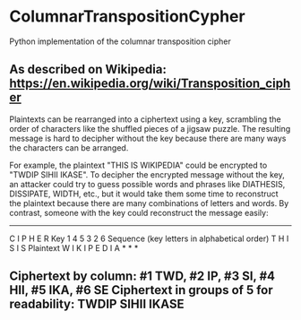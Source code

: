 # ColumnarTranspositionCypher
Python implementation of the columnar transposition cipher 

As described on Wikipedia:
https://en.wikipedia.org/wiki/Transposition_cipher
-----------------------------------

Plaintexts can be rearranged into a ciphertext using a key, scrambling the order of characters like the shuffled pieces of a jigsaw puzzle. The resulting message is hard to decipher without the key because there are many ways the characters can be arranged.

For example, the plaintext "THIS IS WIKIPEDIA" could be encrypted to "TWDIP SIHII IKASE". To decipher the encrypted message without the key, an attacker could try to guess possible words and phrases like DIATHESIS, DISSIPATE, WIDTH, etc., but it would take them some time to reconstruct the plaintext because there are many combinations of letters and words. By contrast, someone with the key could reconstruct the message easily:

------------------------------------
C I P H E R     Key
1 4 5 3 2 6     Sequence (key letters in alphabetical order)
T H I S I S     Plaintext
W I K I P E
D I A * * *

Ciphertext by column:
  #1 TWD, #2 IP, #3 SI, #4 HII, #5 IKA, #6 SE
Ciphertext in groups of 5 for readability:
  TWDIP SIHII IKASE
----------------------------------
